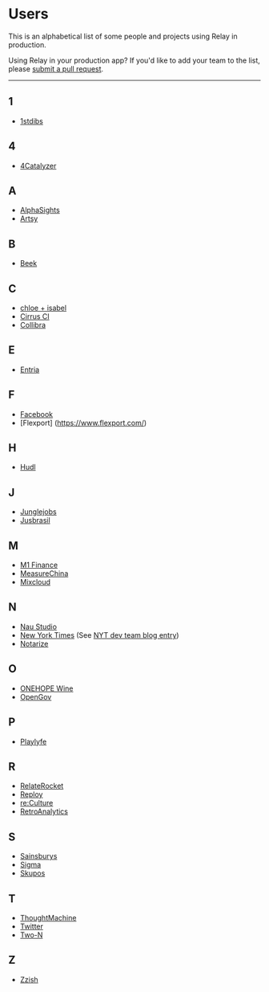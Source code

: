 # Users

This is an alphabetical list of some people and projects using Relay in production.

Using Relay in your production app? If you'd like to add your team to the list, please [submit a pull request](https://github.com/facebook/relay/pulls).

---
## 1
- [1stdibs](https://www.1stdibs.com/)

## 4

- [4Catalyzer](https://www.4catalyzer.com/)

## A

- [AlphaSights](https://engineering.alphasights.com/)
- [Artsy](https://artsy.github.io/series/react-native-at-artsy/)

## B

- [Beek](https://www.beek.io)

## C

- [chloe + isabel](https://www.chloeandisabel.com)
- [Cirrus CI](https://cirrus-ci.com)
- [Collibra](https://www.collibra.com)

## E
- [Entria](https://entria.com.br/)

## F

- [Facebook](https://www.facebook.com/)
- [Flexport] (https://www.flexport.com/)

## H

- [Hudl](https://www.hudl.com/)

## J

- [Junglejobs](http://www.junglejobs.ru/)
- [Jusbrasil](http://jusbrasil.com.br/)

## M

- [M1 Finance](https://www.m1finance.com/)
- [MeasureChina](http://www.measurechina.cn/)
- [Mixcloud](https://www.mixcloud.com/)

## N

- [Nau Studio](https://naustud.io)
- [New York Times](https://www.nytimes.com) (See [NYT dev team blog entry](https://open.nytimes.com/react-relay-and-graphql-under-the-hood-of-the-times-website-redesign-22fb62ea9764))
- [Notarize](http://www.notarize.com/)

## O

- [ONEHOPE Wine](https://beta.onehopewine.com)
- [OpenGov](http://opengov.com/)

## P

- [Playlyfe](https://catalyst.playlyfe.com/)

## R

- [RelateRocket](https://relaterocket.co/)
- [Reploy](https://reploy.io)
- [re:Culture](https://reculture.us)
- [RetroAnalytics](https://retroanalytics.io)

## S

- [Sainsburys](https://sainsburys.co.uk/)
- [Sigma](https://sig.ma)
- [Skupos](https://www.skupos.com)

## T

- [ThoughtMachine](https://thoughtmachine.net/)
- [Twitter](https://fabric.io/blog/building-fabric-mission-control-with-graphql-and-relay)
- [Two-N](http://two-n.com/)

## Z

- [Zzish](https://zzish.com/)
